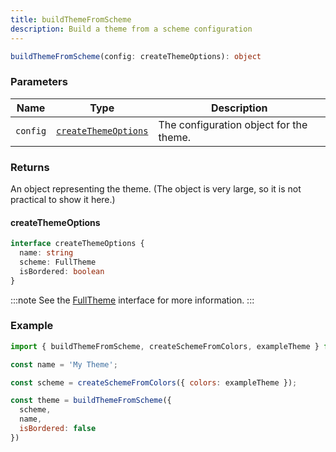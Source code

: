 ```yaml
---
title: buildThemeFromScheme
description: Build a theme from a scheme configuration
---
```


```ts
buildThemeFromScheme(config: createThemeOptions): object
```

### Parameters

| Name | Type | Description |
| ---- | ---- | ----------- |
| `config` | [`createThemeOptions`](#createthemeoptions) | The configuration object for the theme. |

### Returns

An object representing the theme.
(The object is very large, so it is not practical to show it here.)

#### createThemeOptions

```ts
interface createThemeOptions {
  name: string
  scheme: FullTheme
  isBordered: boolean
}
```

:::note
See the [FullTheme](/docs/types/full-theme) interface for more information.
:::

### Example

```js
import { buildThemeFromScheme, createSchemeFromColors, exampleTheme } from 'vs-theme-builder';

const name = 'My Theme';

const scheme = createSchemeFromColors({ colors: exampleTheme });

const theme = buildThemeFromScheme({
  scheme,
  name,
  isBordered: false
})
```
